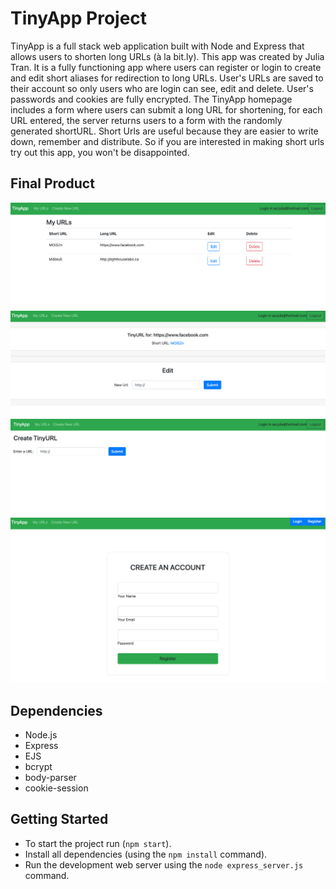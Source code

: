 # TinyApp Project

TinyApp is a full stack web application built with Node and Express that allows users to shorten long URLs (à la bit.ly). This app was created by Julia Tran.
It is a fully functioning app where users can register or login to  create and edit short aliases for redirection to long URLs. User's URLs are saved to their account so only users who are login can see, edit and delete. User's passwords and cookies are fully encrypted.
The TinyApp homepage includes a form where users can submit a long URL for shortening, for each URL entered, the server returns users to a form with the randomly generated shortURL. Short Urls are useful because they are easier to write down, remember and distribute. So if you are interested in making short urls try out this app, you won't be disappointed.

## Final Product

!["screenshot description"](https://github.com/Juliaxtran/tinyapp/blob/main/screenshots/homepage.png?raw=true)
!["screenshot description"](https://github.com/Juliaxtran/tinyapp/blob/main/screenshots/editpage.png?raw=true)
!["screenshot description"](https://github.com/Juliaxtran/tinyapp/blob/main/screenshots/newpage.png)
!["screenshot description"](https://github.com/Juliaxtran/tinyapp/blob/main/screenshots/registerpage.png?raw=true)

## Dependencies

- Node.js
- Express
- EJS
- bcrypt
- body-parser
- cookie-session


## Getting Started
- To start the project run (`npm start`).
- Install all dependencies (using the `npm install` command).
- Run the development web server using the `node express_server.js` command.
